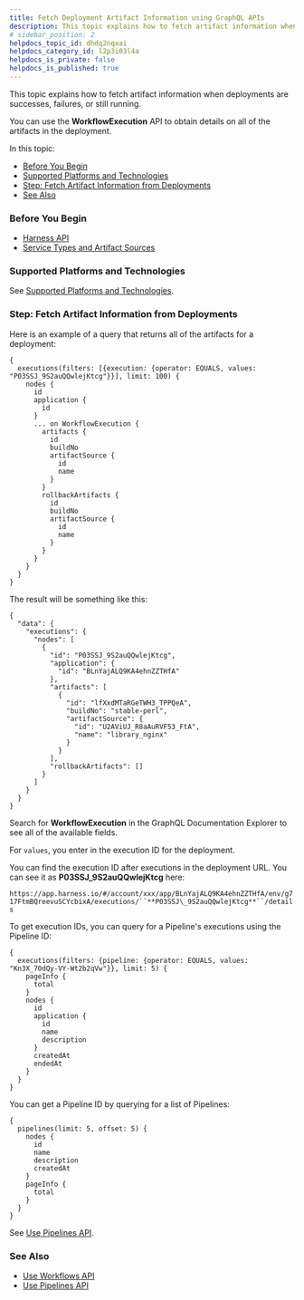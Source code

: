 ```yaml
---
title: Fetch Deployment Artifact Information using GraphQL APIs
description: This topic explains how to fetch artifact information when deployments are successes, failures, or still running. You can use the WorkflowExecution API to obtain details on all of the artifacts in th…
# sidebar_position: 2
helpdocs_topic_id: dhdq2nqxai
helpdocs_category_id: l2p3i03l4a
helpdocs_is_private: false
helpdocs_is_published: true
---
```


This topic explains how to fetch artifact information when deployments are successes, failures, or still running.

You can use the **WorkflowExecution** API to obtain details on all of the artifacts in the deployment.

In this topic:

* [Before You Begin](fetch-deployment-artifact-information.md#before-you-begin)
* [Supported Platforms and Technologies](fetch-deployment-artifact-information.md#undefined)
* [Step: Fetch Artifact Information from Deployments](fetch-deployment-artifact-information.md#step-fetch-artifact-information-from-deployments)
* [See Also](fetch-deployment-artifact-information.md#see-also)

### Before You Begin

* [Harness API](harness-api.md)
* [Service Types and Artifact Sources](../../../continuous-delivery/model-cd-pipeline/setup-services/service-types-and-artifact-sources.md)

### Supported Platforms and Technologies

See [Supported Platforms and Technologies](https://docs.harness.io/article/220d0ojx5y-supported-platforms).

### Step: Fetch Artifact Information from Deployments

Here is an example of a query that returns all of the artifacts for a deployment:


```
{  
  executions(filters: [{execution: {operator: EQUALS, values: "P03SSJ_9S2auQQwlejKtcg"}}], limit: 100) {  
    nodes {  
      id  
      application {  
        id  
      }  
      ... on WorkflowExecution {  
        artifacts {  
          id  
          buildNo  
          artifactSource {  
            id  
            name  
          }  
        }  
        rollbackArtifacts {  
          id  
          buildNo  
          artifactSource {  
            id  
            name  
          }  
        }  
      }  
    }  
  }  
}
```
The result will be something like this:


```
{  
  "data": {  
    "executions": {  
      "nodes": [  
        {  
          "id": "P03SSJ_9S2auQQwlejKtcg",  
          "application": {  
            "id": "BLnYajALQ9KA4ehnZZTHfA"  
          },  
          "artifacts": [  
            {  
              "id": "lfXxdMTaRGeTWH3_TPPQeA",  
              "buildNo": "stable-perl",  
              "artifactSource": {  
                "id": "U2AViUJ_R8aAuRVF53_FtA",  
                "name": "library_nginx"  
              }  
            }  
          ],  
          "rollbackArtifacts": []  
        }  
      ]  
    }  
  }  
}
```
Search for **WorkflowExecution** in the GraphQL Documentation Explorer to see all of the available fields.

For `values`, you enter in the execution ID for the deployment.

You can find the execution ID after executions in the deployment URL. You can see it as **P03SSJ\_9S2auQQwlejKtcg** here:

`https://app.harness.io/#/account/xxx/app/BLnYajALQ9KA4ehnZZTHfA/env/g717FtmBQreevuSCYcbixA/executions/``**P03SSJ\_9S2auQQwlejKtcg**``/details`

To get execution IDs, you can query for a Pipeline's executions using the Pipeline ID:


```
{  
  executions(filters: {pipeline: {operator: EQUALS, values: "Kn3X_70dQy-VY-Wt2b2qVw"}}, limit: 5) {  
    pageInfo {  
      total  
    }  
    nodes {  
      id  
      application {  
        id  
        name  
        description  
      }  
      createdAt  
      endedAt  
    }  
  }  
}
```
You can get a Pipeline ID by querying for a list of Pipelines:


```
{  
  pipelines(limit: 5, offset: 5) {  
    nodes {  
      id  
      name  
      description  
      createdAt  
    }  
    pageInfo {  
      total  
    }  
  }  
}
```
See [Use Pipelines API](use-pipelines-api.md).

### See Also

* [Use Workflows API](use-workflows-api.md)
* [Use Pipelines API](use-pipelines-api.md)

